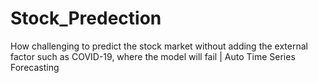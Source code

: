 # Stock_Predection
How challenging to predict the stock market without adding the external factor such as COVID-19, where the model will fail | Auto Time Series Forecasting

